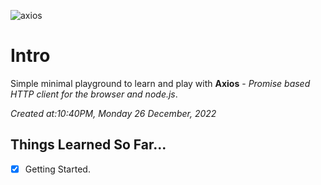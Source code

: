 ![axios](https://res.cloudinary.com/practicaldev/image/fetch/s--oGEXGSkH--/c_imagga_scale,f_auto,fl_progressive,h_420,q_auto,w_1000/https://dev-to-uploads.s3.amazonaws.com/uploads/articles/iu70z7h4vp482ptvsw3d.png)

# Intro

Simple minimal playground to learn and play with **Axios** - _Promise based HTTP client for the browser and node.js_.

_Created at:10:40PM, Monday 26 December, 2022_

## Things Learned So Far...

- [x] Getting Started.

